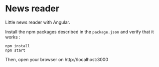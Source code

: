 # News reader

Little news reader with Angular.

Install the npm packages described in the `package.json` and verify that it works :

```shell
npm install
npm start
```
Then, open your browser on http://localhost:3000
